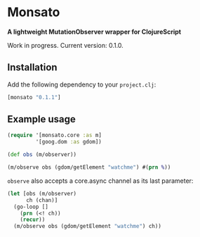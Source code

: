 # Monsato

**A lightweight MutationObserver wrapper for ClojureScript**

Work in progress. Current version: 0.1.0.

## Installation

Add the following dependency to your `project.clj`:

```clojure
[monsato "0.1.1"]
```

## Example usage

```clojure
(require '[monsato.core :as m]
         '[goog.dom :as gdom])

(def obs (m/observer))

(m/observe obs (gdom/getElement "watchme") #(prn %))
  ```
`observe` also accepts a core.async channel as its last parameter:

```clojure
(let [obs (m/observer)
      ch (chan)]
  (go-loop []
    (prn (<! ch))
    (recur))
  (m/observe obs (gdom/getElement "watchme") ch))
```
